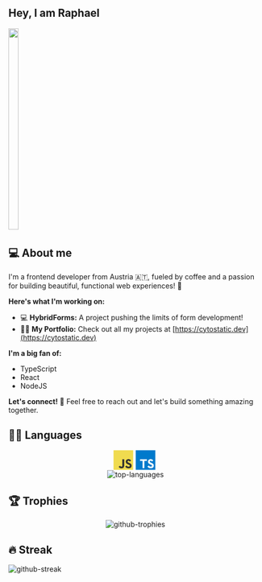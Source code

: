 <h2>Hey, I am Raphael</h2>



<div style="display: flex; gap: 10px; width: 100%; height: auto; margin-bottom: 10px;">
<picture>
  <source
    srcset="https://github-readme-stats.vercel.app/api?username=cytostatic&show_icons=true&theme=dark"
    media="(prefers-color-scheme: dark)"
  />
  <source
    srcset="https://github-readme-stats.vercel.app/api?username=cytostatic&show_icons=true"
    media="(prefers-color-scheme: light), (prefers-color-scheme: no-preference)"
  />
  <img src="https://github-readme-stats.vercel.app/api?username=cytostatic&show_icons=true" height="400px" width="100%" />
</picture>
</div>

## 💻 About me

I'm a frontend developer from Austria 🇦🇹, fueled by coffee and a passion for building beautiful, functional web experiences! 🚀

**Here's what I'm working on:**

* 💻  **HybridForms:**  A project pushing the limits of form development! 
* 👨‍💻  **My Portfolio:** Check out all my projects at [https://cytostatic.dev](https://cytostatic.dev) 

**I'm a big fan of:**

*  TypeScript 
*  React 
*  NodeJS

**Let's connect!**  🤝  Feel free to reach out and let's build something amazing together. 


## 👨‍💻 Languages

<div style="display: flex; align-items: center; justify-content: center;">
<img src="https://github.com/devicons/devicon/blob/master/icons/javascript/javascript-original.svg" alt="javascript" width="40" height="40"/>&nbsp;<img src="https://github.com/devicons/devicon/blob/master/icons/typescript/typescript-original.svg" alt="typescript" width="40" height="40"/>&nbsp;
</div>
<div style="display: flex; align-items: center; justify-content: center;">
<img src="https://github-readme-stats.vercel.app/api/top-langs/?username=cytostatic&layout=compact&theme=vision-friendly-dark" alt="top-languages" />
</div>


## 🏆 Trophies
<div align="center">
  <img src="https://github-profile-trophy.vercel.app/?username=cytostatic&theme=dark_lover" alt="github-trophies" />
</div>

## 🔥 Streak

<div style="display: flex; flex-wrap: wrap; gap: 10px; width: 100%; height: auto; margin-bottom: 10px;">
<img src="https://streak-stats.demolab.com?user=cytostatic&theme=highcontrast" alt="github-streak" />
</div>
